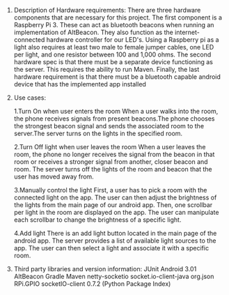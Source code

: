 1. Description of Hardware requirements: 
There are three hardware components that are necessary for this project. The first component is a Raspberry Pi 3. These can act as bluetooth beacons when running an implementation of AltBeacon. They also function as the internet-connected hardware controller for our LED's. Using a Raspberry pi as a light also requires at least two male to female jumper cables, one LED per light, and one resistor between 100 and 1,000 ohms. The second hardware spec is that there must be a separate device functioning as the server. This requires the ability to run Maven. Finally, the last hardware requirement is that there must be a bluetooth capable android device that has the implemented app installed


2. Use cases:
    
    1.Turn On when user enters the room
    When a user walks into the room, the phone receives signals from present beacons.The phone chooses the strongest beacon signal and sends the associated room to the server.The server turns on the lights in the specified room.

    2.Turn Off light when user leaves the room
    When a user leaves the room, the phone no longer receives the signal from the beacon in that room or receives a stronger signal from another, closer beacon and room. The server turns off the lights of the room and beacon that the
    user has moved away from. 

    3.Manually control the light
    First, a user has to pick a room with the connected light on the app. The user can then adjust the brightness of the lights from the main page of our android app.
    Then, one scrollbar per light in the room are displayed on the app. The user can manipulate each scrollbar to change the brightness of a specific light.

    4.Add light
    There is an add light button located in the main page of the android app. The server provides a list of available light sources to the app. The user can then select a light and associate it with a specific room.
    
3.  Third party libraries and version information:
    JUnit
    Android 3.01
    AltBeacon
    Gradle
    Maven
    netty-socketio
    socket.io-client-java
    org.json
    RPi.GPIO
    socketIO-client 0.7.2 (Python Package Index)

    
    